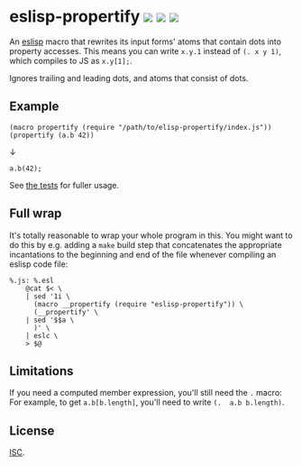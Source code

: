 # eslisp-propertify [![](https://img.shields.io/npm/v/eslisp-propertify.svg?style=flat-square)][1] [![](https://img.shields.io/travis/anko/eslisp-propertify.svg?style=flat-square)][2] [![](https://img.shields.io/badge/eslisp_chat-gitter_%E2%86%92-blue.svg?style=flat-square)][3]

An [eslisp][4] macro that rewrites its input forms' atoms that contain dots
into property accesses.  This means you can write `x.y.1` instead of `(. x y
1)`, which compiles to JS as `x.y[1];`.

Ignores trailing and leading dots, and atoms that consist of dots.

## Example

    (macro propertify (require "/path/to/elisp-propertify/index.js"))
    (propertify (a.b 42))

↓

    a.b(42);

See [the tests][5] for fuller usage.

## Full wrap

It's totally reasonable to wrap your whole program in this.  You might want to
do this by e.g. adding a `make` build step that concatenates the appropriate
incantations to the beginning and end of the file whenever compiling an eslisp
code file:

    %.js: %.esl
        @cat $< \
        | sed '1i \
          (macro __propertify (require "eslisp-propertify")) \
          (__propertify' \
        | sed '$$a \
          )' \
        | eslc \
        > $@

## Limitations

If you need a computed member expression, you'll still need the `.` macro: For
example, to get `a.b[b.length]`, you'll need to write `(.  a.b b.length)`.

## License

[ISC][6].

[1]: https://www.npmjs.com/package/eslisp-propertify
[2]: https://travis-ci.org/anko/eslisp-propertify
[3]: https://gitter.im/anko/eslisp
[4]: https://www.npmjs.com/package/eslisp
[5]: test.esl
[6]: http://opensource.org/licenses/ISC
